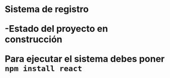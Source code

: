 <h1> Sistema de registro <h/>

-Estado del proyecto en construcción

Para ejecutar el sistema debes poner
```npm install react```

